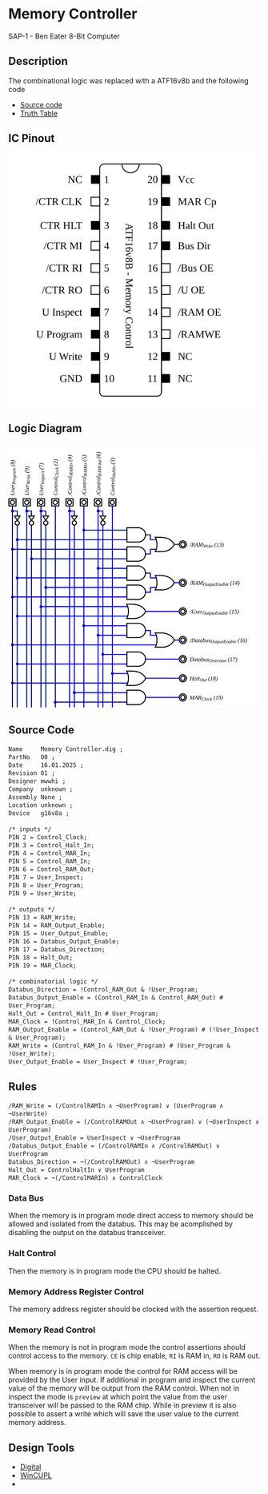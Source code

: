 # Memory Controller

SAP-1 - Ben Eater 8-Bit Computer

## Description

The combinational logic was replaced with a ATF16v8b and the following code

- [Source code](./CUPL_Memory%20Controller/RAMCTRL.PLD)
- [Truth Table](./logic%20tables.csv)

## IC Pinout

![](./Memory%20Controller-IC.svg)

## Logic Diagram

![](./Memory%20Controller-Logic.svg)

## Source Code

```cupl
Name     Memory Controller.dig ;
PartNo   00 ;
Date     16.01.2025 ;
Revision 01 ;
Designer mwwhi ;
Company  unknown ;
Assembly None ;
Location unknown ;
Device   g16v8a ;

/* inputs */
PIN 2 = Control_Clock;
PIN 3 = Control_Halt_In;
PIN 4 = Control_MAR_In;
PIN 5 = Control_RAM_In;
PIN 6 = Control_RAM_Out;
PIN 7 = User_Inspect;
PIN 8 = User_Program;
PIN 9 = User_Write;

/* outputs */
PIN 13 = RAM_Write;
PIN 14 = RAM_Output_Enable;
PIN 15 = User_Output_Enable;
PIN 16 = Databus_Output_Enable;
PIN 17 = Databus_Direction;
PIN 18 = Halt_Out;
PIN 19 = MAR_Clock;

/* combinatorial logic */
Databus_Direction = !Control_RAM_Out & !User_Program;
Databus_Output_Enable = (Control_RAM_In & Control_RAM_Out) # User_Program;
Halt_Out = Control_Halt_In # User_Program;
MAR_Clock = !Control_MAR_In & Control_Clock;
RAM_Output_Enable = (Control_RAM_Out & !User_Program) # (!User_Inspect & User_Program);
RAM_Write = (Control_RAM_In & !User_Program) # (User_Program & !User_Write);
User_Output_Enable = User_Inspect # !User_Program;
```

## Rules

```logic
/RAM_Write = (/ControlRAMIn ∧ ¬UserProgram) ∨ (UserProgram ∧ ¬UserWrite)
/RAM_Output_Enable = (/ControlRAMOut ∧ ¬UserProgram) ∨ (¬UserInspect ∧ UserProgram)
/User_Output_Enable = UserInspect ∨ ¬UserProgram
/Databus_Output_Enable = (/ControlRAMIn ∧ /ControlRAMOut) ∨ UserProgram
Databus_Direction = ¬(/ControlRAMOut) ∧ ¬UserProgram
Halt_Out = ControlHaltIn ∨ UserProgram
MAR_Clock = ¬(/ControlMARIn) ∧ ControlClock
```


### Data Bus

When the memory is in program mode direct access to memory should be allowed and isolated from the databus.  This may be acomplished by disabling the output on the databus transceiver.  

### Halt Control

Then the memory is in program mode the CPU should be halted.

### Memory Address Register Control

The memory address register should be clocked with the assertion request.

### Memory Read Control

When the memory is not in program mode the control assertions should control access to the memory.  `CE` is chip enable, `RI` is RAM in, `RO` is RAM out.  

When memory is in program mode the control for RAM access will be provided by the User input. If additional in program and inspect the current value of the memory will be output from the RAM control.  When not in inspect the mode is `preview` at which point the value from the user transceiver will be passed to the RAM chip.  While in preview it is also possible to assert a write which will save the user value to the current memory address.

## Design Tools

- [Digital](https://github.com/hneemann/Digital)
- [WinCUPL](https://www.microchip.com/en-us/development-tool/WinCUPL)
- [](https://truthtablemaker.com/)